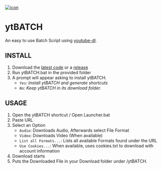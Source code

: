 [![icon](https://github.com/eppic/ytBATCH/blob/main/bin/256.ico)](https://github.com/eppic/ytBATCH)
# ytBATCH
An easy to use Batch Script using [youtube-dl](https://github.com/ytdl-org/youtube-dl).

## INSTALL
1. Download the [latest code](https://github.com/eppic/ytBATCH/archive/refs/heads/main.zip) or a [release](https://github.com/eppic/ytBATCH/releases)  
2. Run ytBATCH.bat in the provided folder  
3. A prompt will appear asking to install ytBATCH.  
   - *`Yes`: Install ytBATCH and generate shortcuts*  
   - *`No`: Keep ytBATCH in its download folder.*  

## USAGE
1. Open the ytBATCH shortcut / Open Launcher.bat
2. Paste URL 
3. Select an Option
   - `Audio`: Downloads Audio, Afterwards select File Format
   - `Video`: Downloads Video (When available)
   - `List all Formats...`: Lists all available Formats found under the URL
   - `Use Cookies...`: When available, uses cookies.txt to download with account information
4. Download starts
5. Puts the Downloaded File in your Download folder under /ytBATCH.

